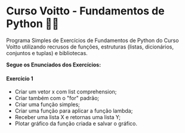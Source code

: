 # Curso Voitto - Fundamentos de Python 👨‍💻

Programa Simples de Exercícios de Fundamentos de Python do Curso Voitto utilizando recrusos de funções, estruturas (listas, dicionários, conjuntos e tuplas) e bibliotecas.

**Segue os Enunciados dos Exercícios:**
#### Exercício 1 
* Criar um vetor x com list comprehension;
* Criar também com o "for" padrão;
* Criar uma função simples;
* Criar uma função para aplicar a função lambda;
* Receber uma lista X e retornas uma lista Y;
* Plotar gráfico da função criada e salvar o gráfico.
